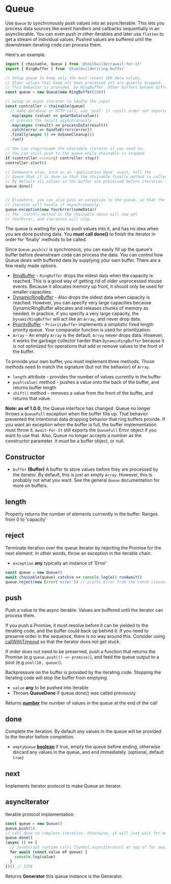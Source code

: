 # Queue

Use `Queue` to synchronously push values into an asyncIterable. This lets you process data sources like event handlers and callbacks sequentially in an asyncIterable. You can even push in other iterables and later use `flatten` to get a stream of individual values. Pushed values are buffered until the downstream iterating code can process them.

Here's an example.

```javascript
import { chainable, Queue } from '@toolbuilder/await-for-it'
import { RingBuffer } from '@toolbuilder/ring-buffer'

// Setup queue to keep only the most recent 100 data values.
// Older values that have not been processed yet are quietly dropped.
// This behavior is provided  by RingBuffer. Other buffers behave differently.
const queue = new Queue(new RingBuffer(100))

// setup an async iterator to handle the input
const controller = chainable(queue)
  // make database or HTTP call, use 'pool' if result order not important
  .map(async (value) => goGetData(value))
  // process the result asynchronously
  .map(async (result) => processData(result))
  .catch(error => handleErrors(error))
  .finally(async () => doSomeCleanup())
  .run()

// You can stop/resume the chainable iterator if you need to.
// You can still push to the queue while chainable is stopped
if (controller.running) controller.stop()
controller.start()

// Somewhere else, such as an 'application done' event, tell the
// Queue that it is done so that the chainable finally method is called
// By default all values in the buffer are processed before iteration stops.
queue.done()


// Elsewhere, you can also pass an exception to the queue, so that the async
// iterator will handle it asynchronously.
queue.exception(new YourError(someData))
// The .catch() method in the chainable above will now get
// YourError, and iteration will stop

```

The queue is waiting for you to push values into it, and has no idea when you are done pushing data. You **must call done()** to finish the iterator in order for 'finally' methods to be called.

Since `Queue.push(x)` is synchronous, you can easily fill up the queue's buffer before downstream code can process the data. You can control how Queue deals with buffered data by supplying your own buffer. There are a few ready made options.

* [RingBuffer](https://github.com/toolbuilder/ring-buffer) - `RingBuffer` drops the oldest data when the capacity is reached. This is a good way of getting rid of older unprocessed mouse events. Because it allocates memory up front, it should only be used for smaller capacities.
* [DynamicRingBuffer](https://github.com/toolbuilder/dynamic-ring-buffer) - Also drops the oldest data when capacity is reached. However, you can specify very large capacities because DynamicRingBuffer allocates and releases chunks of memory as needed. In practice, if you specify a very large capacity, the `DynamicRingBuffer` will act like an `Array`, and never drop data.
* [PriorityBuffer](https://github.com/toolbuilder/priority-buffer) - `PriorityBuffer` implements a simplistic fixed length priority queue. Your comparator function is used for prioritization.
* `Array` - An empty `Array` is the default. `Array` never drops data. However, it works the garbage collector harder than `DynamicRingBuffer` because it is not optimized for operations that add or remove values to the front of the buffer.

To provide your own buffer, you must implement three methods. Those methods need to match the signature (but not the behavior) of `Array`.

* `length` attribute - provides the number of values currently in the buffer
* `push(value)` method - pushes a value onto the back of the buffer, and returns buffer length
* `shift()` method - removes a value from the front of the buffer, and returns that value.

**Note: as of 1.0.0**, the Queue interface has changed. Queue no longer throws a `QueueFull` exception when the buffer fills up. That behavior prevented the intentional data dropping behavior that ring buffers provide. If you want an exception when the buffer is full, the buffer implementation must throw it. `Await-For-It` still exports the `QueueFull` Error object if you want to use that. Also, Queue no longer accepts a number as the constructor parameter. It must be a buffer object, or null.

## Constructor

-   `buffer` **(Buffer)** A buffer to store values before they are processed by the iterator. By default, this is just an empty `Array`. However, this is probably not what you want. See the general `Queue` documentation for more on buffers.

## length

Property returns the number of elements currrently in the buffer. Ranges from 0 to 'capacity'

## reject

Terminate iteration over the queue iterator by rejecting the Promise for
the next element. In other words, throw an exception in the iterable chain.

-   `exception` **any** typically an instance of 'Error'

```javascript
const queue = new Queue()
await chainable(queue).catch(e => console.log(e)).runAwait()
queue.reject(new Error('error')) // prints Error from the catch clause above
```

## push

Push a value to the async iterable. Values are buffered until the
iterator can process them.

If you push a Promise, it must resolve before it can be yielded
to the iterating code, and the buffer could back up behind it. If
you need to preserve order in the sequence, there is no way around
this. Consider using [callWithTimeout](./timeouts.md) so that the
iterator does not get stuck.

If order does not need to be preserved, push a function that returns
the Promise (e.g `queue.push(() => promise)`), and feed the queue output
to a pool (e.g `pool(10, queue)`).

Backpressure on the buffer is provided by the iterating code. Stopping
the iterating code will stop the buffer from emptying.


-   `value` **any** to be pushed into iterable
-   Throws **QueueDone** if queue.done() was called previously

Returns **[number][15]** the number of values in the queue at the end of the call

## done

Complete the iteration. By default any values in the queue will
be provided to the iterator before completion.

-   `emptyQueue` **[boolean][16]** if true, empty the queue before ending,
    otherwise discard any values in the queue, and end immediately. (optional, default `true`)

## next

Implements Iterator protocol to make Queue an iterator.

## asyncIterator

Iterable protocol implementation.

```javascript
const queue = new Queue()
queue.push(5)
// call done to complete iteration. Otherwise, it will just wait for more pushes
queue.done()
(async () => {
  // JavaScript runtime calls [Symbol.asyncIterator] at top of for await ...of loop
  for await (const value of queue) {
    console.log(value)
  }
})() // IIFE
```

Returns **Generator** this queue instance is the Generator.


[15]: https://developer.mozilla.org/docs/Web/JavaScript/Reference/Global_Objects/Number

[16]: https://developer.mozilla.org/docs/Web/JavaScript/Reference/Global_Objects/Boolean
